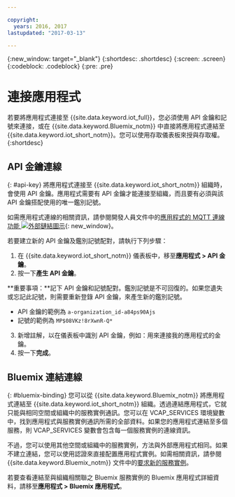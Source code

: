 ```yaml
---

copyright:
  years: 2016, 2017
lastupdated: "2017-03-13"

---
```


{:new_window: target="\_blank"}
{:shortdesc: .shortdesc}
{:screen: .screen}
{:codeblock: .codeblock}
{:pre: .pre}

# 連接應用程式

若要將應用程式連接至 {{site.data.keyword.iot_full}}，您必須使用 API 金鑰和記號來連接，或在 {{site.data.keyword.Bluemix_notm}} 中直接將應用程式連結至 {{site.data.keyword.iot_short_notm}}。您可以使用存取儀表板來授與存取權。
{:shortdesc}

## API 金鑰連線
{: #api-key}
將應用程式連接至 {{site.data.keyword.iot_short_notm}} 組織時，會使用 API 金鑰。應用程式需要有 API 金鑰才能連接至組織，而且要有必須與該 API 金鑰搭配使用的唯一鑑別記號。  

如需應用程式連線的相關資訊，請參閱開發人員文件中的[應用程式的 MQTT 連線功能 ![外部鏈結圖示](../../icons/launch-glyph.svg "外部鏈結圖示")](https://docs.internetofthings.ibmcloud.com/applications/mqtt.html){: new_window}。

若要建立新的 API 金鑰及鑑別記號配對，請執行下列步驟：  
1.	在 {{site.data.keyword.iot_short_notm}} 儀表板中，移至**應用程式 > API 金鑰**。  
2.	按一下**產生 API 金鑰**。  
  
**重要事項：**記下 API 金鑰和記號配對。鑑別記號是不可回復的。如果您遺失或忘記此記號，則需要重新登錄 API 金鑰，來產生新的鑑別記號。
 - API 金鑰的範例為 `a-organization_id-a84ps90Ajs`  
 - 記號的範例為 `MP$08VKz!8rXwnR-Q*`  
3.	新增註解，以在儀表板中識別 API 金鑰，例如：用來連接我的應用程式的金鑰。
4.	按一下**完成**。



## Bluemix 連結連線
{: #bluemix-binding}
您可以從 {{site.data.keyword.Bluemix_notm}} 將應用程式連結至 {{site.data.keyword.iot_short_notm}} 組織。透過連結應用程式，它就只能與相同空間或組織中的服務實例通訊。您可以在 VCAP_SERVICES 環境變數中，找到應用程式與服務實例通訊所需的全部資料。如果您的應用程式連結至多個服務，則 VCAP_SERVICES 變數會包含每一個服務實例的連線資訊。  

不過，您可以使用其他空間或組織中的服務實例，方法與外部應用程式相同。如果不建立連結，您可以使用認證來直接配置應用程式實例。如需相關資訊，請參閱 {{site.data.keyword.Bluemix_notm}} 文件中的[要求新的服務實例](https://console.{DomainName}/docs/services/reqnsi.html#req_instance)。

若要查看連結至與組織相關聯之 Bluemix 服務實例的 Bluemix 應用程式詳細資料，請移至**應用程式 > Bluemix 應用程式**。  
